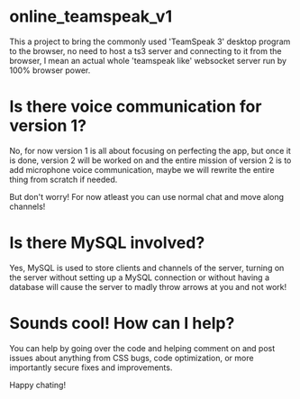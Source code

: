 # online_teamspeak_v1
This a project to bring the commonly used 'TeamSpeak 3' desktop program to the browser, no need to host a ts3 server and connecting to it from the browser, I mean an actual whole 'teamspeak like' websocket server run by 100% browser power.

# Is there voice communication for version 1?
No, for now version 1 is all about focusing on perfecting the app, but once it is done, version 2 will be worked on and the entire mission of version 2 is to add microphone voice communication, maybe we will rewrite the entire thing from scratch if needed.

But don't worry! For now atleast you can use normal chat and move along channels!

# Is there MySQL involved?
Yes, MySQL is used to store clients and channels of the server, turning on the server without setting up a MySQL connection or without having a database will cause the server to madly throw arrows at you and not work!

# Sounds cool! How can I help?
You can help by going over the code and helping comment on and post issues about anything from CSS bugs, code optimization, or more importantly secure fixes and improvements.

Happy chating!
